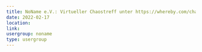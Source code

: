 ```yaml
---
title: NoName e.V.: Virtueller Chaostreff unter https://whereby.com/chaos-hd?roundedCornersOff
date: 2022-02-17
location: 
link: 
usergroup: noname
type: usergroup
---
```


